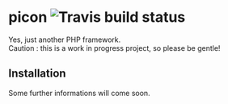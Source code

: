 # picon ![Travis build status](https://travis-ci.org/zadochob/picon.svg?branch=dev)

Yes, just another PHP framework.<br/>
Caution : this is a work in progress project, so please be gentle!

## Installation
Some further informations will come soon.
